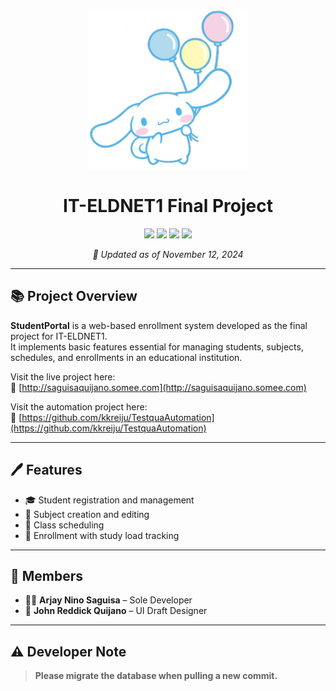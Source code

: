 <p align="center">
  <img src="assets/cinnamoroll.png" alt="Cinnamoroll">
</p>

<h1 align="center"> IT-ELDNET1 Final Project</h1>

<!-- Tech Stack Badges -->
<p align="center">
  <img src="https://img.shields.io/badge/.NET-512BD4?style=for-the-badge&logo=dotnet&logoColor=white" />
  <img src="https://img.shields.io/badge/Bootstrap-7952B3?style=for-the-badge&logo=bootstrap&logoColor=white" />
  <img src="https://img.shields.io/badge/javascript-%23323330.svg?style=for-the-badge&logo=javascript&logoColor=%23F7DF1E" />
  <img src="https://custom-icon-badges.demolab.com/badge/Microsoft%20SQL%20Server-CC2927?style=for-the-badge&logo=mssqlserver-white&logoColor=white" />
</p>

<p align="center"><i>📅 Updated as of November 12, 2024</i></p>

---

## 📚 Project Overview

**StudentPortal** is a web-based enrollment system developed as the final project for IT-ELDNET1.  
It implements basic features essential for managing students, subjects, schedules, and enrollments in an educational institution.

Visit the live project here:  
🔗 [http://saguisaquijano.somee.com](http://saguisaquijano.somee.com)

Visit the automation project here:  
🔗 [https://github.com/kkreiju/TestquaAutomation](https://github.com/kkreiju/TestquaAutomation)

---

## 🖊️ Features

- 🎓 Student registration and management  
- 📘 Subject creation and editing  
- 📅 Class scheduling  
- 📝 Enrollment with study load tracking  

---

## 👥 Members

- 👨‍💻 **Arjay Nino Saguisa** – Sole Developer  
- 🎨 **John Reddick Quijano** – UI Draft Designer  

---

## ⚠️ Developer Note

> **Please migrate the database when pulling a new commit.**

